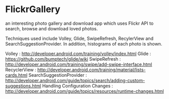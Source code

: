 # FlickrGallery
an interesting photo gallery and download app
which uses Flickr API to search, browse and download loved photos.

Techniques used include Volley, Glide, SwipeRefresh, RecylerView and SearchSuggestionProvider.
In addition, histograms of each photo is shown.

Volley : http://developer.android.com/training/volley/index.html
Glide : https://github.com/bumptech/glide/wiki
SwipeRefresh : http://developer.android.com/training/swipe/add-swipe-interface.html
RecyclerView : http://developer.android.com/training/material/lists-cards.html
SearchSuggestionProvider : http://developer.android.com/guide/topics/search/adding-custom-suggestions.html
Handling Configuration Changes : http://developer.android.com/guide/topics/resources/runtime-changes.html
